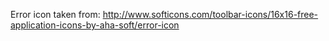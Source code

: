 Error icon taken from: http://www.softicons.com/toolbar-icons/16x16-free-application-icons-by-aha-soft/error-icon

